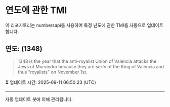 
# 연도에 관한 TMI

이 리포지토리는 numbersapi를 사용하여 특정 년도에 관한 TMI를 자동으로 업데이트합니다.

## 연도: (1348)
> 1348 is the year that the anti-royalist Union of Valencia attacks the Jews of Murviedro because they are serfs of the King of Valencia and thus "royalists" on November 1st.

⏳ 업데이트 시간: 2025-09-11 06:50:23 (UTC)

---
자동 업데이트 봇에 의해 관리됩니다.
